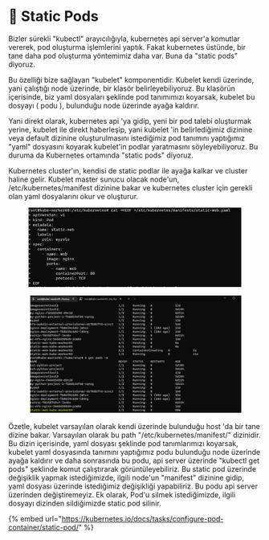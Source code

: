 # 📖 Static Pods

Bizler sürekli "kubectl" arayıcılığıyla, kubernetes api server'a komutlar vererek, pod oluşturma işlemlerini yaptık. Fakat kubernetes üstünde, bir tane daha pod oluşturma yöntemimiz daha var. Buna da "static pods" diyoruz.&#x20;

Bu özelliği bize sağlayan "kubelet" komponentidir. Kubelet kendi üzerinde, yani çalıştığı node üzerinde, bir klasör belirleyebiliyoruz. Bu klasörün içerisinde, biz yaml dosyaları şeklinde pod tanımımızı koyarsak, kubelet bu dosyayı ( podu ), bulunduğu node üzerinde ayağa kaldırır.

Yani direkt olarak, kubernetes api 'ya gidip, yeni bir pod talebi oluşturmak yerine, kubelet ile direkt haberleşip, yani kubelet 'in belirlediğimiz dizinine veya default dizinine oluşturulmasını istediğimiz pod tanımını yaptığımız "yaml" dosyasını koyarak kubelet'in podlar yaratmasını söyleyebiliyoruz. Bu duruma da Kubernetes ortamında "static pods" diyoruz.

Kubernetes cluster'ın, kendisi de static podlar ile ayağa kalkar ve cluster haline gelir. Kubelet master sunucu olacak node'un, /etc/kubernetes/manifest dizinine bakar ve kubernetes cluster için gerekli olan yaml dosyalarını okur ve oluşturur.

<figure><img src="../.gitbook/assets/image (169).png" alt=""><figcaption></figcaption></figure>

<figure><img src="../.gitbook/assets/image (172).png" alt=""><figcaption></figcaption></figure>

Özetle, kubelet varsayılan olarak kendi üzerinde bulunduğu host 'da bir tane dizine bakar. Varsayılan olarak bu path "/etc/kubernetes/manifest/" dizinidir. Bu dizin içerisinde, yaml dosyası şeklinde pod tanımlarımızı koyarsak, kubelet yaml dosyasında tanımını yaptığımız podu bulunduğu node üzerinde ayağa kaldırır ve daha sonrasında bu podu, api server üzerinde "kubectl get pods" şeklinde komut çalıştırarak görüntüleyebiliriz. Bu static pod üzerinde değişiklik yapmak istediğimizde, ilgili node'un "manifest" dizinine gidip, yaml dosyası üzerinde istediğimiz değişikliği yapabiliriz. Bu podu api server üzerinden değiştiremeyiz. Ek olarak, Pod'u silmek istediğimizde, ilgili dosyayı dizinden sildiğimizde static pod silinir.

{% embed url="https://kubernetes.io/docs/tasks/configure-pod-container/static-pod/" %}

